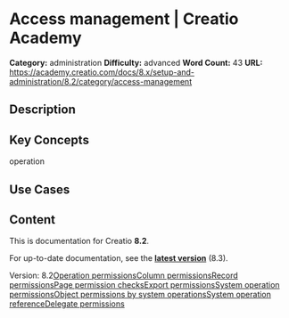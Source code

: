 # Access management | Creatio Academy

**Category:** administration **Difficulty:** advanced **Word Count:** 43
**URL:**
https://academy.creatio.com/docs/8.x/setup-and-administration/8.2/category/access-management

## Description

## Key Concepts

operation

## Use Cases

## Content

This is documentation for Creatio **8.2**.

For up-to-date documentation, see the
**[latest version](/docs/8.x/setup-and-administration/category/access-management)**
(8.3).

Version:
8.2[Operation permissions](/docs/8.x/setup-and-administration/8.2/administration/user-and-access-management/access-management/object-operation-permissions)[Column permissions](/docs/8.x/setup-and-administration/8.2/administration/user-and-access-management/access-management/column-permissions)[Record permissions](/docs/8.x/setup-and-administration/8.2/administration/user-and-access-management/access-management/record-permissions)[Page permission checks](/docs/8.x/setup-and-administration/8.2/administration/user-and-access-management/access-management/page-permissions)[Export permissions](/docs/8.x/setup-and-administration/8.2/administration/user-and-access-management/access-management/export-permissions)[System operation permissions](/docs/8.x/setup-and-administration/8.2/administration/user-and-access-management/access-management/system-operation-permissions)[Object permissions by system operations](/docs/8.x/setup-and-administration/8.2/administration/user-and-access-management/access-management/object-permissions-by-system-operations)[System operation reference](/docs/8.x/setup-and-administration/8.2/administration/user-and-access-management/access-management/system-operation-reference)[Delegate permissions](/docs/8.x/setup-and-administration/8.2/administration/user-and-access-management/access-management/delegate-permissions)
